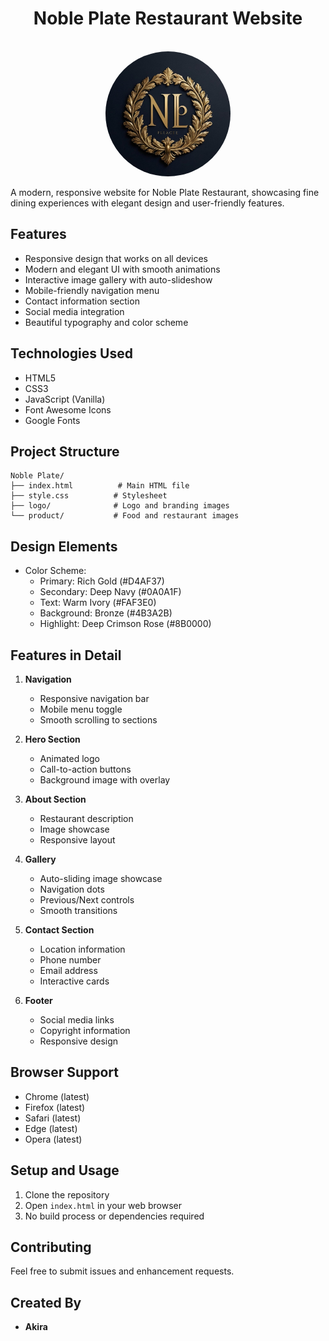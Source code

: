 <div align="center">
  <h1 style='text-align:center;'>Noble Plate Restaurant Website</h1>
  <br>
  <img src="logo/Leonardo_Kino_XL_Create_a_luxury_restaurant_logo_for_a_fine_di_0.jpg" alt="Noble Plate Logo" width="200" style="border-radius:50%;"/>
</div>

A modern, responsive website for Noble Plate Restaurant, showcasing fine dining experiences with elegant design and user-friendly features.

## Features

- Responsive design that works on all devices
- Modern and elegant UI with smooth animations
- Interactive image gallery with auto-slideshow
- Mobile-friendly navigation menu
- Contact information section
- Social media integration
- Beautiful typography and color scheme

## Technologies Used

- HTML5
- CSS3
- JavaScript (Vanilla)
- Font Awesome Icons
- Google Fonts

## Project Structure

```
Noble Plate/
├── index.html          # Main HTML file
├── style.css          # Stylesheet
├── logo/              # Logo and branding images
└── product/           # Food and restaurant images
```

## Design Elements

- Color Scheme:
  - Primary: Rich Gold (#D4AF37)
  - Secondary: Deep Navy (#0A0A1F)
  - Text: Warm Ivory (#FAF3E0)
  - Background: Bronze (#4B3A2B)
  - Highlight: Deep Crimson Rose (#8B0000)

## Features in Detail

1. **Navigation**
   - Responsive navigation bar
   - Mobile menu toggle
   - Smooth scrolling to sections

2. **Hero Section**
   - Animated logo
   - Call-to-action buttons
   - Background image with overlay

3. **About Section**
   - Restaurant description
   - Image showcase
   - Responsive layout

4. **Gallery**
   - Auto-sliding image showcase
   - Navigation dots
   - Previous/Next controls
   - Smooth transitions

5. **Contact Section**
   - Location information
   - Phone number
   - Email address
   - Interactive cards

6. **Footer**
   - Social media links
   - Copyright information
   - Responsive design

## Browser Support

- Chrome (latest)
- Firefox (latest)
- Safari (latest)
- Edge (latest)
- Opera (latest)

## Setup and Usage

1. Clone the repository
2. Open `index.html` in your web browser
3. No build process or dependencies required

## Contributing

Feel free to submit issues and enhancement requests.

## Created By
- **Akira** 
